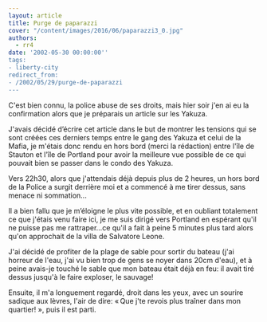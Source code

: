 ```yaml
---
layout: article
title: Purge de paparazzi
cover: "/content/images/2016/06/paparazzi3_0.jpg"
authors:
  - rr4
date: '2002-05-30 00:00:00''
tags:
- liberty-city
redirect_from:
- /2002/05/29/purge-de-paparazzi
---
```


C'est bien connu, la police abuse de ses droits, mais hier soir j'en ai eu la confirmation alors que je préparais un article sur les Yakuza.

J'avais décidé d’écrire cet article dans le but de montrer les tensions qui se sont créées ces derniers temps entre le gang des Yakuza et celui de la Mafia, je m'étais donc rendu en hors bord (merci la rédaction) entre l'île de Stauton et l'île de Portland pour avoir la meilleure vue possible de ce qui pouvait bien se passer dans le condo des Yakuza.

Vers 22h30, alors que j'attendais déjà depuis plus de 2 heures, un hors bord de la Police a surgit derrière moi et a commencé à me tirer dessus, sans menace ni sommation...

Il a bien fallu que je m’éloigne le plus vite possible, et en oubliant totalement ce que j'étais venu faire ici, je me suis dirigé vers Portland en espérant qu'il ne puisse pas me rattraper...ce qu'il a fait à peine 5 minutes plus tard alors qu'on approchait de la villa de Salvatore Leone.

J'ai décidé de profiter de la plage de sable pour sortir du bateau (j'ai horreur de l'eau, j'ai vu bien trop de gens se noyer dans 20cm d'eau), et à peine avais-je touché le sable que mon bateau était déjà en feu: il avait tiré dessus jusqu'à le faire exploser, le sauvage!

Ensuite, il m'a longuement regardé, droit dans les yeux, avec un sourire sadique aux lèvres, l'air de dire: « Que j'te revois plus traîner dans mon quartier! », puis il est parti.